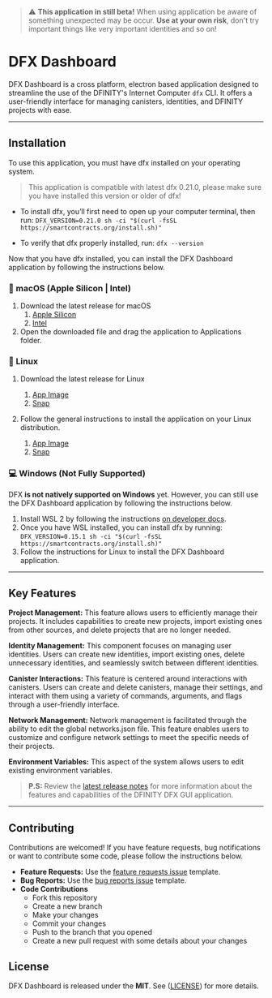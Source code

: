 > :warning: **This application in still beta!** When using application be aware of something unexpected may be occur. **Use at your own risk**, don't try important things like very important identities and so on!

# DFX Dashboard

DFX Dashboard is a cross platform, electron based application designed to streamline the use of the DFINITY's Internet Computer `dfx` CLI. It offers a user-friendly interface for managing canisters, identities, and DFINITY projects with ease.
  
---

## Installation

To use this application, you must have dfx installed on your operating system. 

> This application is compatible with latest dfx 0.21.0, please make sure you have installed this version or older of dfx!

- To install dfx, you’ll first need to open up your computer terminal, then run:
```DFX_VERSION=0.21.0 sh -ci "$(curl -fsSL https://smartcontracts.org/install.sh)"```

- To verify that dfx properly installed, run:
```dfx --version```

Now that you have dfx installed, you can install the DFX Dashboard application by following the instructions below.

###  macOS (Apple Silicon | Intel)

1. Download the latest release for macOS 
   1. [Apple Silicon](https://github.com/tolgayayci/dfinity-dfx-gui/releases/download/v0.1.0/dfinity-dfx-0.1.0-arm64.dmg)
   2. [Intel](https://github.com/tolgayayci/dfinity-dfx-gui/releases/download/v0.1.0/dfinity-dfx-0.1.0-universal.dmg)
2. Open the downloaded file and drag the application to Applications folder.

### 🐧 Linux

1. Download the latest release for Linux 
   1. [App Image](https://github.com/tolgayayci/dfinity-dfx-gui/releases/download/v0.1.0/dfinity-dfx-0.1.0.AppImage)
   2. [Snap](https://github.com/tolgayayci/dfinity-dfx-gui/releases/download/v0.1.0/dfinity-dfx-gui_0.1.0_amd64.snap)

2. Follow the general instructions to install the application on your Linux distribution.
   1. [App Image](https://docs.appimage.org/introduction/quickstart.html#ref-quickstart)
   2. [Snap](https://snapcraft.io/docs/installing-snapd)

### 💻 Windows (Not Fully Supported)

DFX **is not natively supported on Windows** yet. However, you can still use the DFX Dashboard application by following the instructions below.

1. Install WSL 2 by following the instructions [on developer docs](https://internetcomputer.org/docs/current/developer-docs/setup/install/).
2. Once you have WSL installed, you can install dfx by running: 
   ```DFX_VERSION=0.15.1 sh -ci "$(curl -fsSL https://smartcontracts.org/install.sh)"```
3. Follow the instructions for Linux to install the DFX Dashboard application.
---

## Key Features

**Project Management:** This feature allows users to efficiently manage their projects. It includes capabilities to create new projects, import existing ones from other sources, and delete projects that are no longer needed. 

**Identity Management:** This component focuses on managing user identities. Users can create new identities, import existing ones, delete unnecessary identities, and seamlessly switch between different identities. 

**Canister Interactions:** This feature is centered around interactions with canisters. Users can create and delete canisters, manage their settings, and interact with them using a variety of commands, arguments, and flags through a user-friendly interface.

**Network Management:** Network management is facilitated through the ability to edit the global networks.json file. This feature enables users to customize and configure network settings to meet the specific needs of their projects.

**Environment Variables:** This aspect of the system allows users to edit existing environment variables. 

> **P.S:** Review the [latest release notes](https://github.com/tolgayayci/dfinity-dfx-gui/releases/tag/v0.1.0) for more information about the features and capabilities of the DFINITY DFX GUI application.

<!-- - **Project Management**
  - Create new projects
  - Import existing projects
  - Delete projects
- **Identity Management**
  - Create new identities
  - Import existing identities
  - Delete identities
  - Switch between identities
- **Canister Interactions**
  - Create new canisters
  - Delete canisters
  - Manage canister settings
  - Manage canister cycles
  - Manage canister logs
  - Manage canister assets
- **Network Management**
  - Manage Dfx settings
- **Environment Variables**
  - Manage environment variables -->

---

## Contributing

Contributions are welcomed! If you have feature requests, bug notifications or want to contribute some code, please follow the instructions below.
-  **Feature Requests:** Use the [feature requests issue](https://github.com/tolgayayci/dfinity-dfx-gui/issues/new?assignees=tolgayayci&labels=feature-request&projects=&template=feature-request.md&title=%5BFEAT%5D) template.
-  **Bug Reports:** Use the [bug reports issue](https://github.com/tolgayayci/dfinity-dfx-gui/issues/new?assignees=tolgayayci&labels=bug&projects=&template=bug-report.md&title=%5BBUG%5D) template. 
-  **Code Contributions**
   -  Fork this repository
   -  Create a new branch
   -  Make your changes
   -  Commit your changes
   -  Push to the branch that you opened
   -  Create a new pull request with some details about your changes
  
## License

DFX Dashboard is released under the **MIT**. See ([LICENSE](https://github.com/tolgayayci/dfinity-dfx-gui/blob/main/LICENSE)) for more details.
